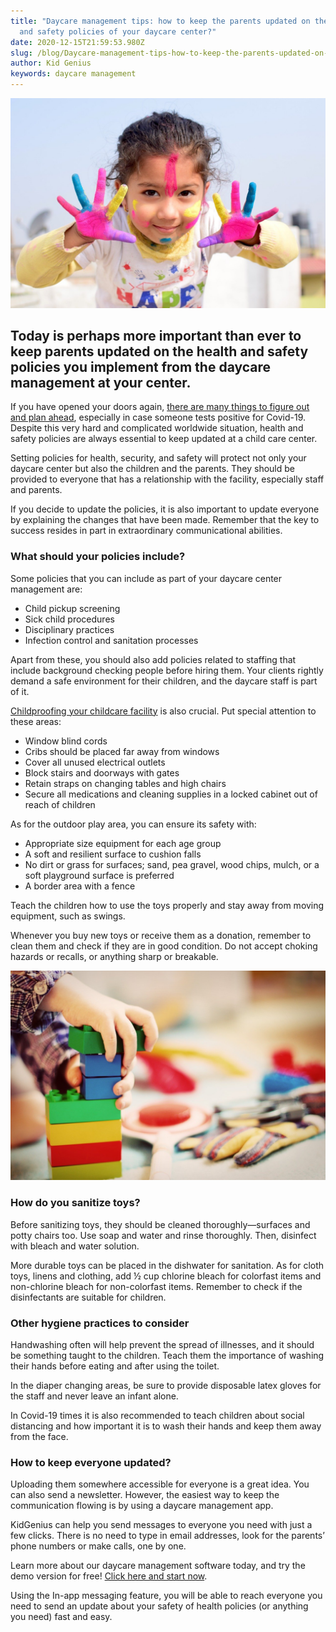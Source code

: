 ```yaml
---
title: "Daycare management tips: how to keep the parents updated on the health
  and safety policies of your daycare center?"
date: 2020-12-15T21:59:53.980Z
slug: /blog/Daycare-management-tips-how-to-keep-the-parents-updated-on-the-health-and-safety-policies-of-your-daycare-center
author: Kid Genius
keywords: daycare management
---
```

![daycare management](daycare-management.jpg "daycare management")

## Today is perhaps more important than ever to keep parents updated on the health and safety policies you implement from the daycare management at your center.

If you have opened your doors again, [there are many things to figure out and plan ahead](https://trykidgenius.com/blog/what-to-do-if-someone-in-your-child-care-center-tests-positive-for-Covid-19), especially in case someone tests positive for Covid-19. Despite this very hard and complicated worldwide situation, health and safety policies are always essential to keep updated at a child care center.

Setting policies for health, security, and safety will protect not only your daycare center but also the children and the parents. They should be provided to everyone that has a relationship with the facility, especially staff and parents.

If you decide to update the policies, it is also important to update everyone by explaining the changes that have been made. Remember that the key to success resides in part in extraordinary communicational abilities.

### What should your policies include?

Some policies that you can include as part of your daycare center management are:

* Child pickup screening
* Sick child procedures
* Disciplinary practices
* Infection control and sanitation processes

Apart from these, you should also add policies related to staffing that include background checking people before hiring them. Your clients rightly demand a safe environment for their children, and the daycare staff is part of it.

[Childproofing your childcare facility](https://www.howtorunahomedaycare.com/articles/setting-up-your-playroomplay-area-safety-first/) is also crucial. Put special attention to these areas:

* Window blind cords
* Cribs should be placed far away from windows
* Cover all unused electrical outlets
* Block stairs and doorways with gates
* Retain straps on changing tables and high chairs
* Secure all medications and cleaning supplies in a locked cabinet out of reach of children

As for the outdoor play area, you can ensure its safety with:

* Appropriate size equipment for each age group
* A soft and resilient surface to cushion falls
* No dirt or grass for surfaces; sand, pea gravel, wood chips, mulch, or a soft playground surface is preferred
* A border area with a fence

Teach the children how to use the toys properly and stay away from moving equipment, such as swings.

Whenever you buy new toys or receive them as a donation, remember to clean them and check if they are in good condition. Do not accept choking hazards or recalls, or anything sharp or breakable.

![childcare center](childcare-center.jpg "childcare center")

### How do you sanitize toys?

Before sanitizing toys, they should be cleaned thoroughly—surfaces and potty chairs too. Use soap and water and rinse thoroughly. Then, disinfect with bleach and water solution.

More durable toys can be placed in the dishwater for sanitation. As for cloth toys, linens and clothing, add ½ cup chlorine bleach for colorfast items and non-chlorine bleach for non-colorfast items. Remember to check if the disinfectants are suitable for children.

### Other hygiene practices to consider

Handwashing often will help prevent the spread of illnesses, and it should be something taught to the children. Teach them the importance of washing their hands before eating and after using the toilet.

In the diaper changing areas, be sure to provide disposable latex gloves for the staff and never leave an infant alone.

In Covid-19 times it is also recommended to teach children about social distancing and how important it is to wash their hands and keep them away from the face.

### How to keep everyone updated?

Uploading them somewhere accessible for everyone is a great idea. You can also send a newsletter. However, the easiest way to keep the communication flowing is by using a daycare management app.

KidGenius can help you send messages to everyone you need with just a few clicks. There is no need to type in email addresses, look for the parents’ phone numbers or make calls, one by one.

Learn more about our daycare management software today, and try the demo version for free! [Click here and start now](https://trykidgenius.com/).

Using the In-app messaging feature, you will be able to reach everyone you need to send an update about your safety of health policies (or anything you need) fast and easy.